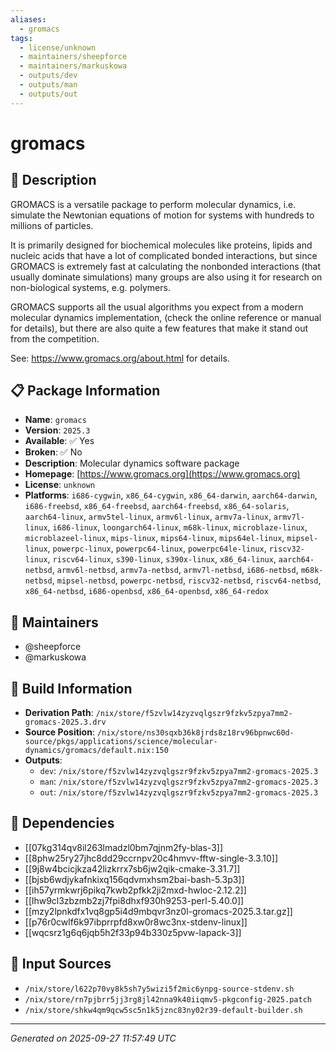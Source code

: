 ```yaml
---
aliases:
  - gromacs
tags:
  - license/unknown
  - maintainers/sheepforce
  - maintainers/markuskowa
  - outputs/dev
  - outputs/man
  - outputs/out
---
```


# gromacs

## 📝 Description

GROMACS is a versatile package to perform molecular dynamics,
i.e. simulate the Newtonian equations of motion for systems
with hundreds to millions of particles.

It is primarily designed for biochemical molecules like
proteins, lipids and nucleic acids that have a lot of
complicated bonded interactions, but since GROMACS is
extremely fast at calculating the nonbonded interactions (that
usually dominate simulations) many groups are also using it
for research on non-biological systems, e.g. polymers.

GROMACS supports all the usual algorithms you expect from a
modern molecular dynamics implementation, (check the online
reference or manual for details), but there are also quite a
few features that make it stand out from the competition.

See: https://www.gromacs.org/about.html for details.


## 📋 Package Information

- **Name**: `gromacs`
- **Version**: `2025.3`
- **Available**: ✅ Yes
- **Broken**: ✅ No
- **Description**: Molecular dynamics software package
- **Homepage**: [https://www.gromacs.org](https://www.gromacs.org)
- **License**: `unknown`
- **Platforms**: `i686-cygwin`, `x86_64-cygwin`, `x86_64-darwin`, `aarch64-darwin`, `i686-freebsd`, `x86_64-freebsd`, `aarch64-freebsd`, `x86_64-solaris`, `aarch64-linux`, `armv5tel-linux`, `armv6l-linux`, `armv7a-linux`, `armv7l-linux`, `i686-linux`, `loongarch64-linux`, `m68k-linux`, `microblaze-linux`, `microblazeel-linux`, `mips-linux`, `mips64-linux`, `mips64el-linux`, `mipsel-linux`, `powerpc-linux`, `powerpc64-linux`, `powerpc64le-linux`, `riscv32-linux`, `riscv64-linux`, `s390-linux`, `s390x-linux`, `x86_64-linux`, `aarch64-netbsd`, `armv6l-netbsd`, `armv7a-netbsd`, `armv7l-netbsd`, `i686-netbsd`, `m68k-netbsd`, `mipsel-netbsd`, `powerpc-netbsd`, `riscv32-netbsd`, `riscv64-netbsd`, `x86_64-netbsd`, `i686-openbsd`, `x86_64-openbsd`, `x86_64-redox`
## 👥 Maintainers

- @sheepforce
- @markuskowa


## 🔧 Build Information

- **Derivation Path**: `/nix/store/f5zvlw14zyzvqlgszr9fzkv5zpya7mm2-gromacs-2025.3.drv`
- **Source Position**: `/nix/store/ns30sqxb36k8jrds8z18rv96bpnwc60d-source/pkgs/applications/science/molecular-dynamics/gromacs/default.nix:150`
- **Outputs**:
  - `dev`:  `/nix/store/f5zvlw14zyzvqlgszr9fzkv5zpya7mm2-gromacs-2025.3`
  - `man`:  `/nix/store/f5zvlw14zyzvqlgszr9fzkv5zpya7mm2-gromacs-2025.3`
  - `out`:  `/nix/store/f5zvlw14zyzvqlgszr9fzkv5zpya7mm2-gromacs-2025.3`

## 🔗 Dependencies

- [[07kg314qv8il263lmadzl0bm7qjnm2fy-blas-3]]
- [[8phw25ry27jhc8dd29ccrnpv20c4hmvv-fftw-single-3.3.10]]
- [[9j8w4bcicjkza42lizkrrx7sb6jw2qik-cmake-3.31.7]]
- [[bjsb6wdjykafnkixq156qdvmxhsm2bai-bash-5.3p3]]
- [[ih57yrmkwrj6pikq7kwb2pfkk2ji2mxd-hwloc-2.12.2]]
- [[lhw9cl3zbzmb2zj7fpi8dhxf930h9253-perl-5.40.0]]
- [[mzy2lpnkdfx1vq8gp5i4d9mbqvr3nz0l-gromacs-2025.3.tar.gz]]
- [[p76r0cwlf6k97ibprrpfd8xw0r8wc3nx-stdenv-linux]]
- [[wqcsrz1g6q6jqb5h2f33p94b330z5pvw-lapack-3]]

## 📁 Input Sources

- `/nix/store/l622p70vy8k5sh7y5wizi5f2mic6ynpg-source-stdenv.sh`
- `/nix/store/rn7pjbrr5jj3rg8jl42nna9k40iiqmv5-pkgconfig-2025.patch`
- `/nix/store/shkw4qm9qcw5sc5n1k5jznc83ny02r39-default-builder.sh`

---
*Generated on 2025-09-27 11:57:49 UTC*

